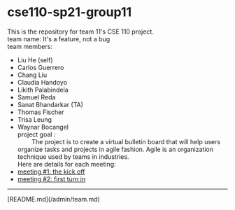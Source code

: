 # cse110-sp21-group11
This is the repository for team 11's CSE 110 project.  
team name: It's a feature, not a bug  
team members:  
- Liu He (self)
- Carlos Guerrero
- Chang Liu
- Claudia Handoyo
- Likith Palabindela
-  Samuel Reda
- Sanat Bhandarkar (TA)
- Thomas Fischer
- Trisa Leung
- Waynar Bocangel  
project goal :  
&emsp; &emsp;The project is to create a virtual bulletin board that will help users organize tasks and projects in agile fashion.
Agile is an organization technique used by teams in industries.  
Here are details for each meeting:  
- [meeting #1: the kick off](/admin/meetings/041021-kickoff.md)
- [meeting #2: first turn in](admin/meetings/041421-meeting2.md)
<hr>
[README.md](/admin/team.md)